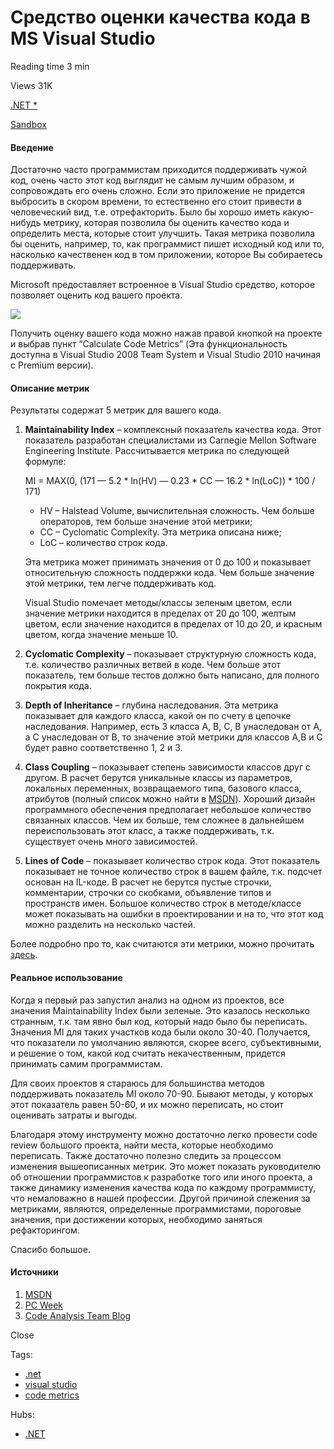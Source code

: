 Средство оценки качества кода в MS Visual Studio
================================================

Reading time 3 min

Views 31K

[.NET \*](/en/hub/net/)

[Sandbox](/en/sandbox/)

#### Введение

  
Достаточно часто программистам приходится поддерживать чужой код, очень часто этот код выглядит не самым лучшим образом, и сопровождать его очень сложно. Если это приложение не придется выбросить в скором времени, то естественно его стоит привести в человеческий вид, т.е. отрефакторить. Было бы хорошо иметь какую-нибудь метрику, которая позволила бы оценить качество кода и определить места, которые стоит улучшить. Такая метрика позволила бы оценить, например, то, как программист пишет исходный код или то, насколько качественен код в том приложении, которое Вы собираетесь поддерживать.  
  
Microsoft предоставляет встроенное в Visual Studio средство, которое позволяет оценить код вашего проекта.  
  
![](https://habrastorage.org/r/w1560/storage/habraeffect/03/1a/031a7d327b35aef6844b4910e94ab5fc.png)  
  
Получить оценку вашего кода можно нажав правой кнопкой на проекте и выбрав пункт “Calculate Code Metrics” (Эта функциональность доступна в Visual Studio 2008 Team System и Visual Studio 2010 начиная с Premium версии).  
  

#### Описание метрик

  
Результаты содержат 5 метрик для вашего кода.  
  

1.  **Maintainability Index** – комплексный показатель качества кода. Этот показатель разработан специалистами из Carnegie Mellon Software Engineering Institute. Рассчитывается метрика по следующей формуле:  
      
    MI = MAX(0, (171 — 5.2 \* ln(HV) — 0.23 \* CC — 16.2 \* ln(LoC)) \* 100 / 171)  
      
    
    *   HV – Halstead Volume, вычислительная сложность. Чем больше операторов, тем больше значение этой метрики;
    *   CC – Cyclomatic Complexity. Эта метрика описана ниже;
    *   LoC – количество строк кода.
    
      
    Эта метрика может принимать значения от 0 до 100 и показывает относительную сложность поддержки кода. Чем больше значение этой метрики, тем легче поддерживать код.  
      
    Visual Studio помечает методы/классы зеленым цветом, если значение метрики находится в пределах от 20 до 100, желтым цветом, если значение находится в пределах от 10 до 20, и красным цветом, когда значение меньше 10.
2.  **Cyclomatic Complexity** – показывает структурную сложность кода, т.е. количество различных ветвей в коде. Чем больше этот показатель, тем больше тестов должно быть написано, для полного покрытия кода.
3.  **Depth of Inheritance** – глубина наследования. Эта метрика показывает для каждого класса, какой он по счету в цепочке наследования. Например, есть 3 класса A, B, C, B унаследован от А, а С унаследован от В, то значение этой метрики для классов A,B и C будет равно соответственно 1, 2 и 3.
4.  **Class Coupling** – показывает степень зависимости классов друг с другом. В расчет берутся уникальные классы из параметров, локальных переменных, возвращаемого типа, базового класса, атрибутов (полный список можно найти в [MSDN](http://msdn.microsoft.com/en-us/library/bb385914.aspx)). Хороший дизайн программного обеспечения предполагает небольшое количество связанных классов. Чем их больше, тем сложнее в дальнейшем переиспользовать этот класс, а также поддерживать, т.к. существует очень много зависимостей.
5.  **Lines of Code** – показывает количество строк кода. Этот показатель показывает не точное количество строк в вашем файле, т.к. подсчет основан на IL-коде. В расчет не берутся пустые строчки, комментарии, строчки со скобками, объявление типов и пространств имен. Большое количество строк в методе/классе может показывать на ошибки в проектировании и на то, что этот код можно разделить на несколько частей.  
    

  
Более подробно про то, как считаются эти метрики, можно прочитать [здесь](http://blogs.msdn.com/b/codeanalysis/archive/2007/10/03/new-for-visual-studio-2008-code-metrics.aspx).  
  

#### Реальное использование

  
Когда я первый раз запустил анализ на одном из проектов, все значения Maintainability Index были зеленые. Это казалось несколько странным, т.к. там явно был код, который надо было бы переписать. Значения MI для таких участков кода были около 30-40. Получается, что показатели по умолчанию являются, скорее всего, субъективными, и решение о том, какой код считать некачественным, придется принимать самим программистам.  
  
Для своих проектов я стараюсь для большинства методов поддерживать показатель MI около 70-90. Бывают методы, у которых этот показатель равен 50-60, и их можно переписать, но стоит оценивать затраты и выгоды.  
  
Благодаря этому инструменту можно достаточно легко провести code review большого проекта, найти места, которые необходимо переписать. Также достаточно полезно следить за процессом изменения вышеописанных метрик. Это может показать руководителю об отношении программистов к разработке того или иного проекта, а также динамику изменения качества кода по каждому программисту, что немаловажно в нашей профессии. Другой причиной слежения за метриками, являются, определенные программистами, пороговые значения, при достижении которых, необходимо заняться рефакторингом.  
  
Спасибо большое.  
  

#### Источники

  

1.  [MSDN](http://msdn.microsoft.com/en-us/library/bb385914.aspx)
2.  [PC Week](http://www.pcweek.ru/themes/detail.php?ID=83423)
3.  [Code Analysis Team Blog](http://blogs.msdn.com/b/codeanalysis/archive/2007/10/03/new-for-visual-studio-2008-code-metrics.aspx)

  

Close

Tags:

*   [.net](/en/search/?target_type=posts&order=relevance&q=%5B.net%5D)
*   [visual studio](/en/search/?target_type=posts&order=relevance&q=%5Bvisual%20studio%5D)
*   [code metrics](/en/search/?target_type=posts&order=relevance&q=%5Bcode%20metrics%5D)

Hubs:

*   [.NET](/en/hub/net/)